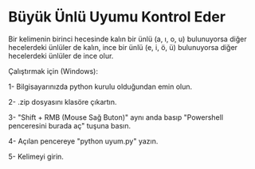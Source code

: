 # Büyük Ünlü Uyumu Kontrol Eder

Bir kelimenin birinci hecesinde kalın bir ünlü (a, ı, o, u) bulunuyorsa diğer hecelerdeki ünlüler de kalın, ince bir ünlü (e, i, ö, ü) bulunuyorsa diğer hecelerdeki ünlüler de ince olur.

Çalıştırmak için (Windows):

1- Bilgisayarınızda python kurulu olduğundan emin olun.

2- .zip dosyasını klasöre çıkartın.

3- "Shift + RMB (Mouse Sağ Buton)" aynı anda basıp "Powershell penceresini burada aç" tuşuna basın.

4- Açılan pencereye "python uyum.py" yazın.

5- Kelimeyi girin.
